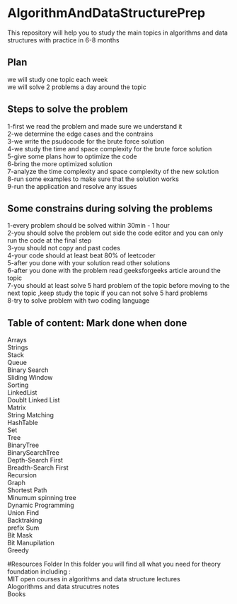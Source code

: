 # AlgorithmAndDataStructurePrep
This repository will help you to study the main topics in algorithms and data structures with practice in 6-8 months

## Plan 
we will study one topic each week  <br>
we will solve 2 problems a day around the topic  <br>

## Steps to solve the problem  <br>
1-first we read the problem and made sure we understand it <br>
2-we determine the edge cases and the contrains <br>
3-we write the psudocode for the brute force solution  <br>
4-we study the time and space complexity for the brute force solution  <br>
5-give some plans how to optimize the code <br>
6-bring the more optimized solution  <br>
7-analyze the time complexity and space complexity of the new solution  <br>
8-run some examples to make sure that the solution works  <br>
9-run the application and resolve any issues  <br>

## Some constrains during solving the problems
1-every problem should be solved within 30min - 1 hour  <br>
2-you should solve the problem out side the code editor and you can only run the code at the final step <br>
3-you should not copy and past codes <br>
4-your code should at least beat 80% of leetcoder  <br>
5-after you done with your solution read other solutions  <br>
6-after you done with the problem read geeksforgeeks article around the topic  <br>
7-you should at least solve 5 hard problem of the topic before moving to the next topic ,keep study the topic if you can not solve 5 hard problems <br>
8-try to solve problem with two coding language <br>



## Table of content: Mark done when done 

Arrays <br>
Strings <br>
Stack <br>
Queue <br>
Binary Search <br>
Sliding Window <br>
Sorting <br>
LinkedList <br>
Doublt Linked List <br>
Matrix <br>
String Matching <br>
HashTable <br>
Set <br>
Tree <br>
BinaryTree <br>
BinarySearchTree <br>
Depth-Search First <br>
Breadth-Search First <br>
Recursion <br>
Graph <br>
Shortest Path <br>
Minumum spinning tree <br>
Dynamic Programming <br>
Union Find <br>
Backtraking <br>
prefix Sum <br>
Bit Mask <br>
Bit Manupilation <br>
Greedy <br>

#Resources Folder
In this folder you will find all  what you need for theory foundation including :<br>
MIT open courses in algorithms and data structure lectures <br>
Alogorithms and data strucutres notes <br>
Books
